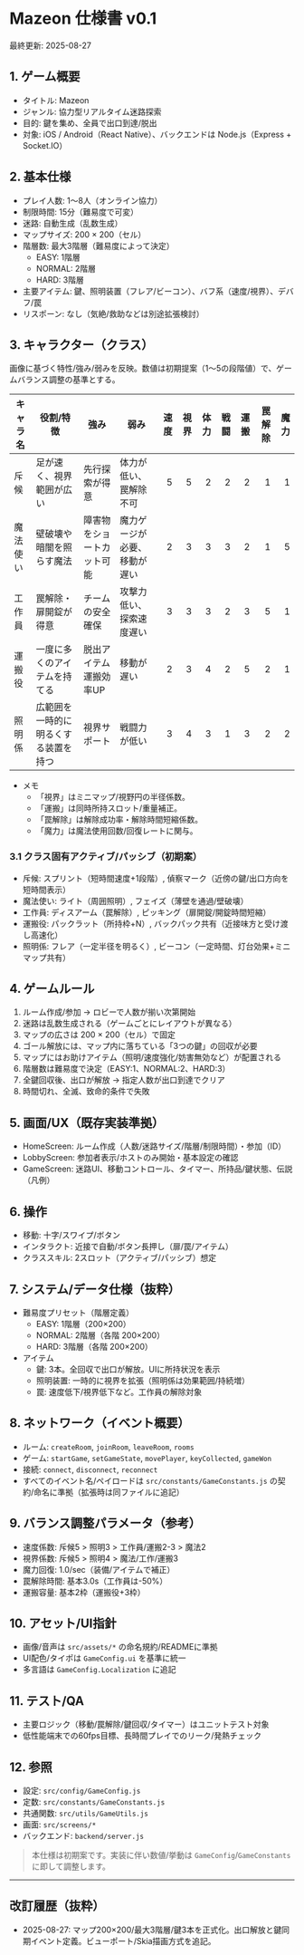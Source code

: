 # Mazeon 仕様書 v0.1

最終更新: 2025-08-27

## 1. ゲーム概要
- タイトル: Mazeon
- ジャンル: 協力型リアルタイム迷路探索
- 目的: 鍵を集め、全員で出口到達/脱出
- 対象: iOS / Android（React Native）、バックエンドは Node.js（Express + Socket.IO）

## 2. 基本仕様
- プレイ人数: 1〜8人（オンライン協力）
- 制限時間: 15分（難易度で可変）
- 迷路: 自動生成（乱数生成）
- マップサイズ: 200 × 200（セル）
- 階層数: 最大3階層（難易度によって決定）
  - EASY: 1階層
  - NORMAL: 2階層
  - HARD: 3階層
- 主要アイテム: 鍵、照明装置（フレア/ビーコン）、バフ系（速度/視界）、デバフ/罠
- リスポーン: なし（気絶/救助などは別途拡張検討）

## 3. キャラクター（クラス）
画像に基づく特性/強み/弱みを反映。数値は初期提案（1〜5の段階値）で、ゲームバランス調整の基準とする。

| キャラ名 | 役割/特徴 | 強み | 弱み | 速度 | 視界 | 体力 | 戦闘 | 運搬 | 罠解除 | 魔力 |
|---|---|---|---|---:|---:|---:|---:|---:|---:|---:|
| 斥候 | 足が速く、視界範囲が広い | 先行探索が得意 | 体力が低い、罠解除不可 | 5 | 5 | 2 | 2 | 2 | 1 | 1 |
| 魔法使い | 壁破壊や暗闇を照らす魔法 | 障害物をショートカット可能 | 魔力ゲージが必要、移動が遅い | 2 | 3 | 3 | 3 | 2 | 1 | 5 |
| 工作員 | 罠解除・扉開錠が得意 | チームの安全確保 | 攻撃力低い、探索速度遅い | 3 | 3 | 3 | 2 | 3 | 5 | 1 |
| 運搬役 | 一度に多くのアイテムを持てる | 脱出アイテム運搬効率UP | 移動が遅い | 2 | 3 | 4 | 2 | 5 | 2 | 1 |
| 照明係 | 広範囲を一時的に明るくする装置を持つ | 視界サポート | 戦闘力が低い | 3 | 4 | 3 | 1 | 3 | 2 | 2 |

- メモ
  - 「視界」はミニマップ/視野円の半径係数。
  - 「運搬」は同時所持スロット/重量補正。
  - 「罠解除」は解除成功率・解除時間短縮係数。
  - 「魔力」は魔法使用回数/回復レートに関与。

### 3.1 クラス固有アクティブ/パッシブ（初期案）
- 斥候: スプリント（短時間速度+1段階）, 偵察マーク（近傍の鍵/出口方向を短時間表示）
- 魔法使い: ライト（周囲照明）, フェイズ（薄壁を通過/壁破壊）
- 工作員: ディスアーム（罠解除）, ピッキング（扉開錠/開錠時間短縮）
- 運搬役: パックラット（所持枠+N）, バックパック共有（近接味方と受け渡し高速化）
- 照明係: フレア（一定半径を明るく）, ビーコン（一定時間、灯台効果+ミニマップ共有）

## 4. ゲームルール
1. ルーム作成/参加 → ロビーで人数が揃い次第開始
2. 迷路は乱数生成される（ゲームごとにレイアウトが異なる）
3. マップの広さは 200 × 200（セル）で固定
4. ゴール解放には、マップ内に落ちている「3つの鍵」の回収が必要
5. マップにはお助けアイテム（照明/速度強化/妨害無効など）が配置される
6. 階層数は難易度で決定（EASY:1、NORMAL:2、HARD:3）
7. 全鍵回収後、出口が解放 → 指定人数が出口到達でクリア
8. 時間切れ、全滅、致命的条件で失敗

## 5. 画面/UX（既存実装準拠）
- HomeScreen: ルーム作成（人数/迷路サイズ/階層/制限時間）・参加（ID）
- LobbyScreen: 参加者表示/ホストのみ開始・基本設定の確認
- GameScreen: 迷路UI、移動コントロール、タイマー、所持品/鍵状態、伝説（凡例）

## 6. 操作
- 移動: 十字/スワイプ/ボタン
- インタラクト: 近接で自動/ボタン長押し（扉/罠/アイテム）
- クラススキル: 2スロット（アクティブ/パッシブ）想定

## 7. システム/データ仕様（抜粋）
- 難易度プリセット（階層定義）
  - EASY: 1階層（200×200）
  - NORMAL: 2階層（各階 200×200）
  - HARD: 3階層（各階 200×200）
- アイテム
  - 鍵: 3本。全回収で出口が解放。UIに所持状況を表示
  - 照明装置: 一時的に視界を拡張（照明係は効果範囲/持続増）
  - 罠: 速度低下/視界低下など。工作員の解除対象

## 8. ネットワーク（イベント概要）
- ルーム: `createRoom`, `joinRoom`, `leaveRoom`, `rooms`
- ゲーム: `startGame`, `setGameState`, `movePlayer`, `keyCollected`, `gameWon`
- 接続: `connect`, `disconnect`, `reconnect`
- すべてのイベント名/ペイロードは `src/constants/GameConstants.js` の契約/命名に準拠（拡張時は同ファイルに追記）

## 9. バランス調整パラメータ（参考）
- 速度係数: 斥候5 > 照明3 > 工作員/運搬2-3 > 魔法2
- 視界係数: 斥候5 > 照明4 > 魔法/工作/運搬3
- 魔力回復: 1.0/sec（装備/アイテムで補正）
- 罠解除時間: 基本3.0s（工作員は-50%）
- 運搬容量: 基本2枠（運搬役+3枠）

## 10. アセット/UI指針
- 画像/音声は `src/assets/*` の命名規約/READMEに準拠
- UI配色/タイポは `GameConfig.ui` を基準に統一
- 多言語は `GameConfig.Localization` に追記

## 11. テスト/QA
- 主要ロジック（移動/罠解除/鍵回収/タイマー）はユニットテスト対象
- 低性能端末での60fps目標、長時間プレイでのリーク/発熱チェック

## 12. 参照
- 設定: `src/config/GameConfig.js`
- 定数: `src/constants/GameConstants.js`
- 共通関数: `src/utils/GameUtils.js`
- 画面: `src/screens/*`
- バックエンド: `backend/server.js`

> 本仕様は初期案です。実装に伴い数値/挙動は `GameConfig`/`GameConstants` に即して調整します。

---

## 改訂履歴（抜粋）
- 2025-08-27: マップ200×200/最大3階層/鍵3本を正式化。出口解放と鍵同期イベント定義。ビューポート/Skia描画方式を追記。